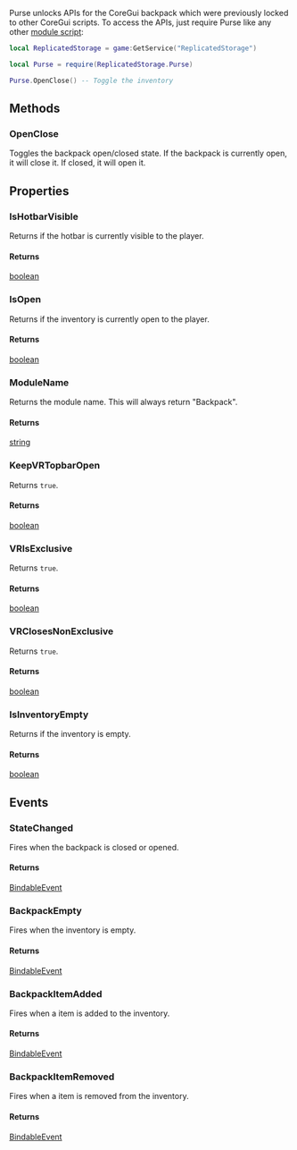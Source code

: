 Purse unlocks APIs for the CoreGui backpack which were previously locked to other CoreGui scripts. To access the APIs, just require Purse like any other [module script]:

``` lua title="Toggle Inventory Example"
local ReplicatedStorage = game:GetService("ReplicatedStorage")

local Purse = require(ReplicatedStorage.Purse)

Purse.OpenClose() -- Toggle the inventory
```

  [module script]: https://create.roblox.com/docs/reference/engine/classes/ModuleScript

## Methods

### OpenClose

Toggles the backpack open/closed state. If the backpack is currently open, it will close it. If closed, it will open it.

## Properties

### IsHotbarVisible

Returns if the hotbar is currently visible to the player.

#### Returns

[boolean]

### IsOpen

Returns if the inventory is currently open to the player.

#### Returns

[boolean]

### ModuleName

Returns the module name. This will always return "Backpack".

#### Returns

[string]

### KeepVRTopbarOpen

Returns `true`.

#### Returns

[boolean]

### VRIsExclusive

Returns `true`.

#### Returns

[boolean]

### VRClosesNonExclusive

Returns `true`.

#### Returns

[boolean]

### IsInventoryEmpty

Returns if the inventory is empty.

#### Returns

[boolean]

## Events

### StateChanged

Fires when the backpack is closed or opened.

#### Returns

[BindableEvent]

### BackpackEmpty

Fires when the inventory is empty.

#### Returns

[BindableEvent]

### BackpackItemAdded

Fires when a item is added to the inventory.

#### Returns

[BindableEvent]

### BackpackItemRemoved

Fires when a item is removed from the inventory.

#### Returns

[BindableEvent]

  [BindableEvent]: https://create.roblox.com/docs/reference/engine/classes/BindableEvent
  [boolean]: https://create.roblox.com/docs/luau/booleans
  [string]: https://create.roblox.com/docs/luau/strings

